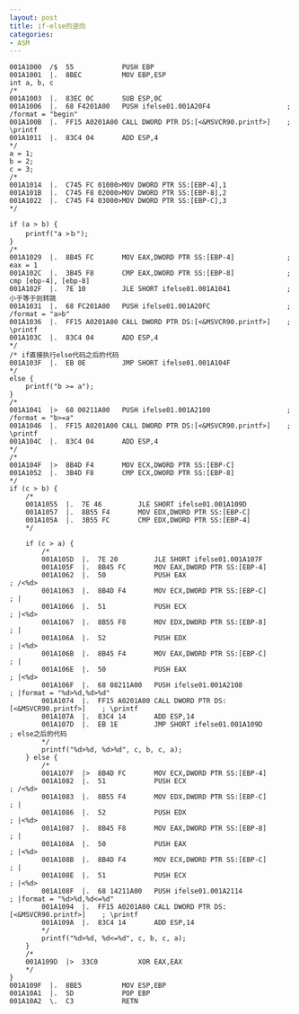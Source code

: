 ```yaml
---
layout: post
title: if-else的逆向
categories:
- ASM
---
```

	
	001A1000  /$  55            PUSH EBP
	001A1001  |.  8BEC          MOV EBP,ESP
	int a, b, c
	/*
	001A1003  |.  83EC 0C       SUB ESP,0C                               
	001A1006  |.  68 F4201A00   PUSH ifelse01.001A20F4                   ; /format = "begin"
	001A100B  |.  FF15 A0201A00 CALL DWORD PTR DS:[<&MSVCR90.printf>]    ; \printf
	001A1011  |.  83C4 04       ADD ESP,4
	*/
	a = 1;
	b = 2;
	c = 3;
	/*
	001A1014  |.  C745 FC 01000>MOV DWORD PTR SS:[EBP-4],1               
	001A101B  |.  C745 F8 02000>MOV DWORD PTR SS:[EBP-8],2
	001A1022  |.  C745 F4 03000>MOV DWORD PTR SS:[EBP-C],3
	*/

	if (a > b) {
		printf("a >ｂ");
	}
	/*
	001A1029  |.  8B45 FC       MOV EAX,DWORD PTR SS:[EBP-4]             ;  eax = 1
	001A102C  |.  3B45 F8       CMP EAX,DWORD PTR SS:[EBP-8]             ;  cmp [ebp-4], [ebp-8]
	001A102F  |.  7E 10         JLE SHORT ifelse01.001A1041              ;  小于等于则转跳
	001A1031  |.  68 FC201A00   PUSH ifelse01.001A20FC                   ; /format = "a>b"
	001A1036  |.  FF15 A0201A00 CALL DWORD PTR DS:[<&MSVCR90.printf>]    ; \printf
	001A103C  |.  83C4 04       ADD ESP,4
	*/
	/* if直接执行else代码之后的代码
	001A103F  |.  EB 0E         JMP SHORT ifelse01.001A104F
	*/
	else {
		printf("b >= a");
	}
	/*
	001A1041  |>  68 00211A00   PUSH ifelse01.001A2100                   ; /format = "b>=a"
	001A1046  |.  FF15 A0201A00 CALL DWORD PTR DS:[<&MSVCR90.printf>]    ; \printf
	001A104C  |.  83C4 04       ADD ESP,4
	*/
	/*
	001A104F  |>  8B4D F4       MOV ECX,DWORD PTR SS:[EBP-C]
	001A1052  |.  3B4D F8       CMP ECX,DWORD PTR SS:[EBP-8]
	*/
	if (c > b) {
		/*
		001A1055  |.  7E 46         JLE SHORT ifelse01.001A109D
		001A1057  |.  8B55 F4       MOV EDX,DWORD PTR SS:[EBP-C]
		001A105A  |.  3B55 FC       CMP EDX,DWORD PTR SS:[EBP-4]
		*/
		
		if (c > a) {
			/*
	        001A105D  |.  7E 20         JLE SHORT ifelse01.001A107F
			001A105F  |.  8B45 FC       MOV EAX,DWORD PTR SS:[EBP-4]
			001A1062  |.  50            PUSH EAX                                 ; /<%d>
			001A1063  |.  8B4D F4       MOV ECX,DWORD PTR SS:[EBP-C]             ; |
			001A1066  |.  51            PUSH ECX                                 ; |<%d>
			001A1067  |.  8B55 F8       MOV EDX,DWORD PTR SS:[EBP-8]             ; |
			001A106A  |.  52            PUSH EDX                                 ; |<%d>
			001A106B  |.  8B45 F4       MOV EAX,DWORD PTR SS:[EBP-C]             ; |
			001A106E  |.  50            PUSH EAX                                 ; |<%d>
			001A106F  |.  68 08211A00   PUSH ifelse01.001A2108                   ; |format = "%d>%d,%d>%d"
			001A1074  |.  FF15 A0201A00 CALL DWORD PTR DS:[<&MSVCR90.printf>]    ; \printf
			001A107A  |.  83C4 14       ADD ESP,14
			001A107D  |.  EB 1E         JMP SHORT ifelse01.001A109D              ; else之后的代码
			*/
			printf("%d>%d, %d>%d", c, b, c, a);
		} else {
			/*
			001A107F  |>  8B4D FC       MOV ECX,DWORD PTR SS:[EBP-4]
			001A1082  |.  51            PUSH ECX                                 ; /<%d>
			001A1083  |.  8B55 F4       MOV EDX,DWORD PTR SS:[EBP-C]             ; |
			001A1086  |.  52            PUSH EDX                                 ; |<%d>
			001A1087  |.  8B45 F8       MOV EAX,DWORD PTR SS:[EBP-8]             ; |
			001A108A  |.  50            PUSH EAX                                 ; |<%d>
			001A108B  |.  8B4D F4       MOV ECX,DWORD PTR SS:[EBP-C]             ; |
			001A108E  |.  51            PUSH ECX                                 ; |<%d>
			001A108F  |.  68 14211A00   PUSH ifelse01.001A2114                   ; |format = "%d>%d,%d<=%d"
			001A1094  |.  FF15 A0201A00 CALL DWORD PTR DS:[<&MSVCR90.printf>]    ; \printf
			001A109A  |.  83C4 14       ADD ESP,14
			*/
			printf("%d>%d, %d<=%d", c, b, c, a);
		}
		/*
		001A109D  |>  33C0          XOR EAX,EAX
		*/
	}
	001A109F  |.  8BE5          MOV ESP,EBP
	001A10A1  |.  5D            POP EBP
	001A10A2  \.  C3            RETN
	
